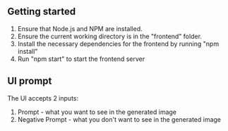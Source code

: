 ## Getting started
1. Ensure that Node.js and NPM are installed. 
2. Ensure the current working directory is in the "frontend" folder. 
3. Install the necessary dependencies for the frontend by running "npm install"
4. Run "npm start" to start the frontend server

## UI prompt
The UI accepts 2 inputs:
1. Prompt - what you want to see in the generated image
2. Negative Prompt - what you don't want to see in the generated image